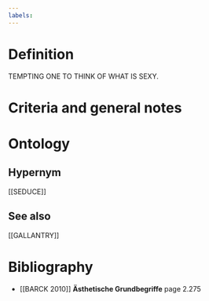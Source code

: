 ```yaml
---
labels: 
---
```


# Definition
TEMPTING ONE TO THINK OF WHAT IS SEXY.
# Criteria and general notes
# Ontology

## Hypernym
[[SEDUCE]]
## See also
[[GALLANTRY]]
# Bibliography
- [[BARCK 2010]]
**Ästhetische Grundbegriffe** page 2.275
